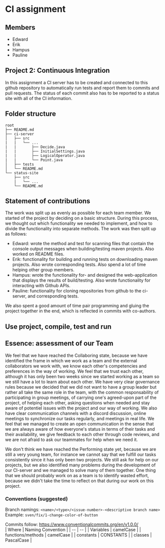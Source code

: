 # CI assignment
## Members
- Edward
- Erik
- Hampus
- Pauline

## Project 2: Continuous Integration
In this assignment a CI server has to be created and connected to this github repository to automatically run tests and report them to commits and pull requests. The status of each commit also has to be reported to a status site with all of the CI information.

## Folder structure
```
root  
├── README.md  
├── ci-server  
│   ├── src  
|   |   └── ...
|   |       ├── Decide.java
|   |       ├── InitialSettings.java
|   |       ├── LogicalOperator.java
|   |       └── Point.java
│   ├── tests  
│   └── README.md  
└── status-site  
    ├── src  
    |   └── ...
    └── README.md  
```
## Statement of contributions
The work was split up as evenly as possible for each team member. We started of the project by deciding on a basic structure.
During this process, we thought out which functionality we needed to implement, and how to divide the functionality into separate methods. The work was then
split up as follows:

* Edward: wrote the method and test for scanning files that contain the console output messages when building/testing maven projects. Also worked on README files.
* Erik: functionality for building and running tests on downloading maven projects. Also wrote corresponding tests. Also spend a lot of time helping other group members.
* Hampus: wrote the functionality for- and designed the web-application that displays the results of build/testing. Also wrote functionality for interacting with Github APIs.
* Pauline: functionality for cloning repositories from github to the ci-server, and corresponding tests.

We also spent a good amount of time pair programming and gluing the project together in the end, which is reflected in commits with co-authors.

## Use project, compile, test and run

## Essence: assessment of our Team

We feel that we have reached the Collaboring state, because we have identified the frame in which we work as a team and the external collaborators we work with, we know each other's competencies and preferences in the way of working. We feel that we trust each other, although it has only been two weeks since we started working as a team so we still have a lot to learn about each other. 
We have very clear governance rules because we decided that we did not want to have a group leader but rather all take the same role in the team, with the common responsability of participating in group meetings, of carrying one's agreed-upon part of the project, of helping each other, asking questions when needed and stay aware of potentiel issues with the project and our way of working. We also have clear communication channels with a discord discussion, online meetings to synchronize our tasks regularly, and meetings in real life.
We feel that we managed to create an open communication in the sense that we are always aware of how everyone's status in terms of their tasks and their availability, we give feedback to each other through code reviews, and we are not afraid to ask our teammates for help when we need it.

We don't think we have reached the Performing state yet, because we are still a very young team, for instance we cannot say that we fulfill our tasks consistently since it has only been two projects. We still ask for help on our projects, but we also identified many problems during the development of our CI-server and we managed to solve many of them together. One thing that we should probably work on as a team is to identify wasted effort, because we didn't take the time to reflect on that during our work on this project.

### Conventions (suggested)
Branch namings: `<name>/<type>/<issue-number>-<descriptive branch name>`  
Example: `sven/fix/1-change-color-of-button`


Commits follow: https://www.conventionalcommits.org/en/v1.0.0/  
| Where | Naming Convention |
| -- | -- |
| Variables | camelCase |
| functions/methods | camelCase |
| constants | CONSTANTS |
| classes | PascalCase |